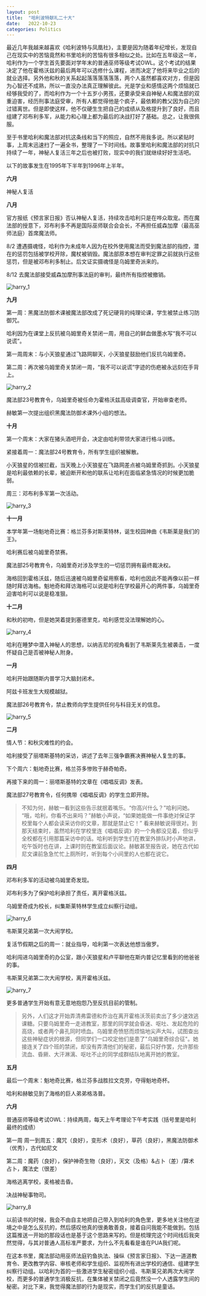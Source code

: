 ```yaml
---
layout: post
title:  "哈利波特献礼二十大"
date:   2022-10-23
categories: Politics
---
```

最近几年我越来越喜欢《哈利波特与凤凰社》，主要是因为随着年纪增长，发现自己在现实中的苦恼竟然和书里哈利的苦恼有很多相似之处。比如在五年级这一年，哈利作为一个学生首先要面对学年末的普通巫师等级考试OWL。这个考试的结果决定了他在霍格沃兹的最后两年可以选修什么课程，进而决定了他将来毕业之后的就业选择。另外他和秋的关系起起落落落落落落，两个人虽然都喜欢对方，但是因为心智还不成熟，所以一直没办法真正理解彼此。光是学业和感情这两个烦恼就已经够我受的了，而哈利作为一个十五岁小男孩，还要承受来自神秘人和魔法部的双重迫害，经历刑事法庭受审，所有人都觉得他是个疯子，最依赖的教父因为自己的过错离世。但是即使这样，他不仅硬生生把自己的成绩从及格提升到了良好，而且组建了邓布利多军，从能力和心理上都为最后的决战打好了基础。总之，让我很佩服。

至于书里哈利和魔法部对抗这条线和当下的照应，自然不用我多说。所以紧贴时事，上周末迅速扫了一遍全书，整理了一下时间线。故事里哈利和魔法部的对抗只持续了一年，神秘人复活三年之后也被打败，现实中的我们就继续好好生活吧。

以下的故事发生在1995年下半年到1996年上半年。

**六月**

神秘人复活

**八月**

官方报纸《预言家日报》否认神秘人复活，持续攻击哈利只是在哗众取宠。而在魔法部的授意下，邓布利多不再是国际巫师联合会会长，不再担任威森加摩（最高巫师法庭）首席魔法师。

8/2 遭遇摄魂怪，哈利作为未成年人因为在校外使用魔法而受到魔法部的指控，潜在的惩罚包括被学校开除，魔杖被销毁。魔法部原本想在审判定罪之前就执行这些惩罚，但是被邓布利多制止。后文证实摄魂怪是乌姆里奇派来的。

8/12 去魔法部接受威森加摩刑事法庭的审判，最终所有指控被撤销。

![harry_1](/image/harry_1.jpg)

**九月**

第一周：黑魔法防御术课被魔法部改成了死记硬背的纯理论课，学生被禁止练习防御咒。

哈利因为在课堂上反抗被乌姆里奇关禁闭一周，用自己的鲜血做墨水写“我不可以说谎”。


第一周周末：与小天狼星通过飞路网聊天，小天狼星鼓励他们反抗乌姆里奇。

第二周：再次被乌姆里奇关禁闭一周，“我不可以说谎”字迹的伤疤被永远刻在手背上。

![harry_2](/image/harry_2.jpg)

魔法部23号教育令，乌姆里奇被任命为霍格沃兹高级调查官，开始审查老师。

赫敏第一次提出组织黑魔法防御术课外小组的想法。

**十月**

第一个周末：大家在猪头酒吧开会，决定由哈利带领大家进行格斗训练。

紧接着周一：魔法部24号教育令，所有学生组织被解散。

小天狼星的信被拦截，当天晚上小天狼星在飞路网差点被乌姆里奇抓到。小天狼星是哈利最依赖的长辈，被迫断开和他的联系让哈利在面临紧急情况的时候更加脆弱。

周三：邓布利多军第一次活动。

![harry_3](/image/harry_3.jpg)


**十一月**

本学年第一场魁地奇比赛：格兰芬多对斯莱特林，诞生校园神曲《韦斯莱是我们的王》。

哈利赛后被乌姆里奇禁赛。

魔法部25号教育令，乌姆里奇对涉及学生的一切惩罚拥有最终裁决权。

海格回到霍格沃兹，随后迅速被乌姆里奇留用察看，哈利也因此不能再像以前一样随时拜访海格。魁地奇和拜访海格可以说是哈利在学校最开心的两件事，乌姆里奇迫害哈利可以说是稳准狠。

**十二月**

和秋的初吻，但是她哭着提到塞德里克，哈利感觉没法理解她的心。

![harry_4](/image/harry_4.jpg)


哈利在睡梦中潜入神秘人的思想，以纳吉尼的视角看到了韦斯莱先生被袭击，一度怀疑自己是否被神秘人附身。

**一月**

哈利开始跟随斯内普学习大脑封闭术。

阿兹卡班发生大规模越狱。

魔法部26号教育令，禁止教师向学生提供任何与科目无关的信息。

![harry_5](/image/harry_5.jpg)


**二月**

情人节：和秋灾难性的约会。

哈利接受了丽塔斯基特的采访，讲述了去年三强争霸赛决赛神秘人复生的事。

下个周六：魁地奇比赛，格兰芬多惨败于赫奇帕奇。

再接下来的周一：丽塔斯基特的文章在《唱唱反调》发表。

魔法部27号教育令，任何携带《唱唱反调》的学生立即开除。

>不知为何，赫敏一看到这些告示就抿着嘴乐。“你高兴什么？”哈利问她。 “哦，哈利，你看不出来吗？”赫敏小声说，“如果她能做一件事绝对保证学校里每个人都会读采访你的文章，那就是禁止它！” 看来赫敏说得很对。到那天结束时，虽然哈利在学校里连《唱唱反调》的一个角都没见着，但似乎全校都在引用那篇采访中的话。哈利听到学生们在教室外排队时小声地讲，吃午饭时也在讲，上课时则在教室后面议论。赫敏甚至报告说，她在古代如尼文课前急急忙忙上厕所时，听到每个小间里的人也都在说它。

**四月**

邓布利多军的活动被乌姆里奇发现。

邓布利多为了保护哈利承担了责任，离开霍格沃兹。

乌姆里奇成为校长，纠集斯莱特林学生成立纠察行动组。

![harry_6](/image/harry_6.jpg)


韦斯莱兄弟第一次大闹学校。

复活节假期之后的周一：就业指导，哈利第一次表达他想当傲罗。

哈利闯进乌姆里奇的办公室，跟小天狼星和卢平聊他在斯内普记忆里看到的他爸爸的事。

韦斯莱兄弟第二次大闹学校，离开霍格沃兹。

![harry_7](/image/harry_7.jpg)



更多普通学生开始有意无意地抱怨乃至反抗目前的管制。

>另外，人们这才开始弄清弗雷德和乔治在离开霍格沃茨前卖出了多少速效逃课糖。只要乌姆里奇一走进教室，那里的同学就会昏迷、呕吐、发起危险的高烧，或者两个鼻孔同时喷血。乌姆里奇愤怒而烦恼地尖声大叫，试图查出这些神秘症状的根源，但同学们一口咬定他们是患了"乌姆里奇综合征"。她接连关了四个班的禁闭，却没有弄清他们的秘密，最后只好作罢，允许那些流血、昏厥、大汗淋漓、呕吐不止的同学成群结队地离开她的教室。

**五月**

最后一个周末：魁地奇比赛，格兰芬多战胜拉文克劳，夺得魁地奇杯。

哈利和赫敏见到了海格的巨人弟弟格洛普。

**六月**

普通巫师等级考试OWL：持续两周，每天上午考理论下午考实践（括号里是哈利最终的成绩）

第一周 周一到周五：魔咒（良好），变形术（良好），草药（良好），黑魔法防御术（优秀），古代如尼文

第二周：魔药（良好），保护神奇生物（良好），天文（及格）&占卜（差）/算术占卜，魔法史（很差）

海格逃离学校，麦格被击昏。

决战神秘事物司。

![harry_8](/image/harry_8.jpg)

以前读书的时候，我会不由自主地把自己带入到哈利的角色里，更多地关注他在逆境之中是怎么反抗的，然后感叹他真的很勇敢善良，接着自问我能不能做到。包括这篇推送一开始的那段话也是基于这个思路来写的。但是梳理完这个时间线后我突然觉得，与其对普通人高标准严要求，为什么不先看看是谁在PUA我们呢。

在这本书里，魔法部动用巫师法庭钓鱼执法、操纵《预言家日报》、下达一道道教育令、更改教学内容、审核老师和学生组织、监视所有进出学校的通信、组建学生纠察行动组。以哈利为首的一些激进学生秘密组织小组、韦斯莱兄弟两次大闹学校，而更多的普通学生消极反抗，在集体被关禁闭之后竟然没一个人透露学生间的秘密。对比下来，我觉得魔法部的行为是现实，而学生们的反抗是童话。

